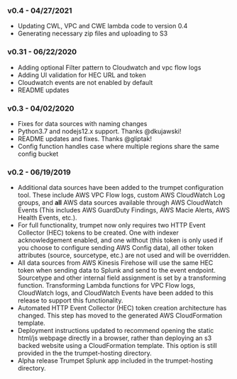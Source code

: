### v0.4 - 04/27/2021
* Updating CWL, VPC and CWE lambda code to version 0.4
* Generating necessary zip files and uploading to S3

### v0.31 - 06/22/2020

* Adding optional Filter pattern to Cloudwatch and vpc flow logs
* Adding UI validation for HEC URL and token
* Cloudwatch events are not enabled by default
* README updates

### v0.3 - 04/02/2020

* Fixes for data sources with naming changes
* Python3.7 and nodejs12.x support. Thanks @dkujawski!
* README updates and fixes. Thanks @gliptak!
* Config function handles case where multiple regions share the same config bucket

### v0.2 - 06/19/2019

* Additional data sources have been added to the trumpet configuration tool. These include AWS VPC Flow logs, custom AWS CloudWatch Log groups, and **all** AWS data sources available through AWS CloudWatch Events (This includes AWS GuardDuty Findings, AWS Macie Alerts, AWS Health Events, etc.).
* For full functionality, trumpet now only requires two HTTP Event Collector (HEC) tokens to be created. One with indexer acknowledgement enabled, and one without (this token is only used if you choose to configure sending AWS Config data), all other token attributes (source, sourcetype, etc.) are not used and will be overridden.
* All data sources from AWS Kinesis Firehose will use the same HEC token when sending data to Splunk and send to the event endpoint. Sourcetype and other internal field assignment is set by a transforming function. Transforming Lambda functions for VPC Flow logs, CloudWatch logs, and CloudWatch Events have been added to this release to support this functionality.
* Automated HTTP Event Collector (HEC) token creation architecture has changed. This step has moved to the generated AWS CloudFormation template.
* Deployment instructions updated to recommend opening the static html/js webpage directly in a browser, rather than deploying an s3 backed website using a CloudFormation template. This option is still provided in the the trumpet-hosting directory.
* Alpha release Trumpet Splunk app included in the trumpet-hosting directory.
